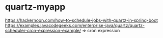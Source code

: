# quartz-myapp

https://hackernoon.com/how-to-schedule-jobs-with-quartz-in-spring-boot
https://examples.javacodegeeks.com/enterprise-java/quartz/quartz-scheduler-cron-expression-example/ => cron expression